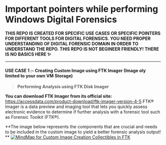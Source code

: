 # Important pointers while performing Windows Digital Forensics 	

**THIS REPO IS CREATED FOR SPECIFIC USE CASES OR SPECIFIC POINTERS FOR DIFFERENT TOOLS FOR DIGITAL FORENSICS. YOU NEED PROPER UNDERSTANDING OF DIGITAL FORENSIC DOMAIN IN ORDER TO UNDERSTAND THE REPO. THIS REPO IS NOT BEGINEER FRIENDLY! THERE IS NO BASICS HERE ✨**

------------
#### USE CASE 1 :- Creating Custom Image using FTK Imager (Image oly limited to your own VM Storage)

> **Performing Analysis using FTK Disk Imager** 

**You can download FTK Imager from its official site:** 
https://accessdata.com/product-download/ftk-imager-version-4-5
FTK® Imager is a data preview and imaging tool that lets you quickly assess electronic evidence to determine if further analysis with a forensic tool such as Forensic Toolkit (FTK®). 

**The image below represents the components that are crucial and needs to be included in the custom image to yield a better forensic analysis output! **
[![MindMap for Custom Image Creation Collectibles in FTK](https://i.ibb.co/ykvFS2w/Disk-Imaging-Lab-via-FTK-Imager.png "MindMap for Custom Image Creation Collectibles in FTK")](http://https://i.ibb.co/ykvFS2w/Disk-Imaging-Lab-via-FTK-Imager.png "MindMap for Custom Image Creation Collectibles in FTK")

